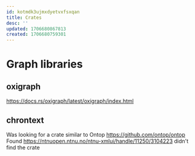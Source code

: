 ```yaml
---
id: kotmdk3ujmxdyetvxfsxqan
title: Crates
desc: ''
updated: 1706680867813
created: 1706680759301
---
```



# Graph libraries

## oxigraph

https://docs.rs/oxigraph/latest/oxigraph/index.html

## chrontext

Was looking for a crate similar to Ontop https://github.com/ontop/ontop
Found https://ntnuopen.ntnu.no/ntnu-xmlui/handle/11250/3104223 didn't find the crate
